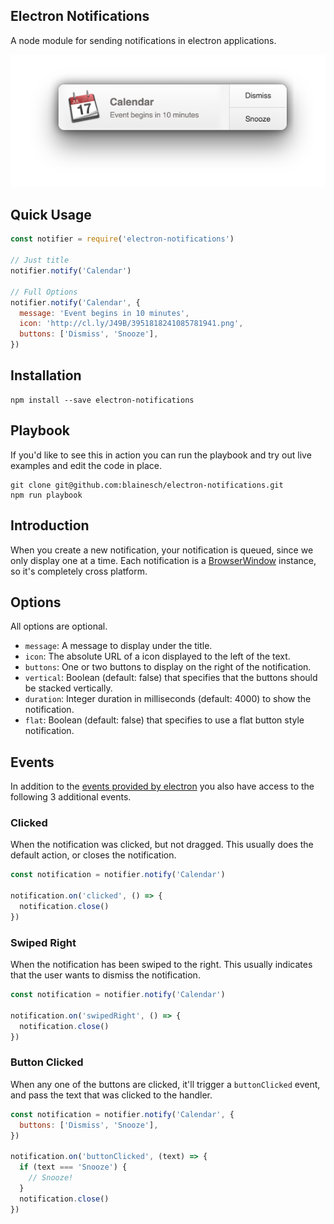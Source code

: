 ## Electron Notifications

A node module for sending notifications in electron applications.

![screenshot](assets/screenshot.png)

## Quick Usage

~~~ javascript
const notifier = require('electron-notifications')

// Just title
notifier.notify('Calendar')

// Full Options
notifier.notify('Calendar', {
  message: 'Event begins in 10 minutes',
  icon: 'http://cl.ly/J49B/3951818241085781941.png',
  buttons: ['Dismiss', 'Snooze'],
})
~~~

## Installation

~~~
npm install --save electron-notifications
~~~

## Playbook

If you'd like to see this in action you can run the playbook and try out live
examples and edit the code in place.

~~~
git clone git@github.com:blainesch/electron-notifications.git
npm run playbook
~~~

## Introduction

When you create a new notification, your notification is queued, since we only
display one at a time. Each notification is a [BrowserWindow](browserwindow)
instance, so it's completely cross platform.

## Options

All options are optional.

* `message`: A message to display under the title.
* `icon`: The absolute URL of a icon displayed to the left of the text.
* `buttons`: One or two buttons to display on the right of the notification.
* `vertical`: Boolean (default: false) that specifies that the buttons should be stacked vertically.
* `duration`: Integer duration in milliseconds (default: 4000) to show the notification.
* `flat`: Boolean (default: false) that specifies to use a flat button style notification.

## Events

In addition to the [events provided by electron](events) you also have access to
the following 3 additional events.


### Clicked

When the notification was clicked, but not dragged. This usually does the
default action, or closes the notification.

~~~ javascript
const notification = notifier.notify('Calendar')

notification.on('clicked', () => {
  notification.close()
})
~~~

### Swiped Right

When the notification has been swiped to the right. This usually indicates that
the user wants to dismiss the notification.

~~~ javascript
const notification = notifier.notify('Calendar')

notification.on('swipedRight', () => {
  notification.close()
})
~~~

### Button Clicked

When any one of the buttons are clicked, it'll trigger a `buttonClicked` event,
and pass the text that was clicked to the handler.

~~~ javascript
const notification = notifier.notify('Calendar', {
  buttons: ['Dismiss', 'Snooze'],
})

notification.on('buttonClicked', (text) => {
  if (text === 'Snooze') {
    // Snooze!
  }
  notification.close()
})
~~~

[events]: https://github.com/electron/electron/blob/master/docs/api/browser-window.md#events
[browserwindow]: https://github.com/electron/electron/blob/master/docs/api/browser-window.md
